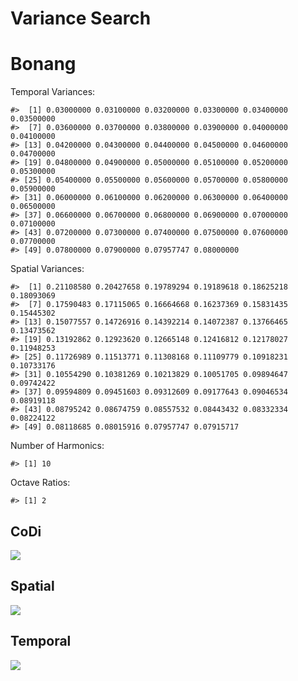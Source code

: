 Variance Search
================

# Bonang

Temporal Variances:

    #>  [1] 0.03000000 0.03100000 0.03200000 0.03300000 0.03400000 0.03500000
    #>  [7] 0.03600000 0.03700000 0.03800000 0.03900000 0.04000000 0.04100000
    #> [13] 0.04200000 0.04300000 0.04400000 0.04500000 0.04600000 0.04700000
    #> [19] 0.04800000 0.04900000 0.05000000 0.05100000 0.05200000 0.05300000
    #> [25] 0.05400000 0.05500000 0.05600000 0.05700000 0.05800000 0.05900000
    #> [31] 0.06000000 0.06100000 0.06200000 0.06300000 0.06400000 0.06500000
    #> [37] 0.06600000 0.06700000 0.06800000 0.06900000 0.07000000 0.07100000
    #> [43] 0.07200000 0.07300000 0.07400000 0.07500000 0.07600000 0.07700000
    #> [49] 0.07800000 0.07900000 0.07957747 0.08000000

Spatial Variances:

    #>  [1] 0.21108580 0.20427658 0.19789294 0.19189618 0.18625218 0.18093069
    #>  [7] 0.17590483 0.17115065 0.16664668 0.16237369 0.15831435 0.15445302
    #> [13] 0.15077557 0.14726916 0.14392214 0.14072387 0.13766465 0.13473562
    #> [19] 0.13192862 0.12923620 0.12665148 0.12416812 0.12178027 0.11948253
    #> [25] 0.11726989 0.11513771 0.11308168 0.11109779 0.10918231 0.10733176
    #> [31] 0.10554290 0.10381269 0.10213829 0.10051705 0.09894647 0.09742422
    #> [37] 0.09594809 0.09451603 0.09312609 0.09177643 0.09046534 0.08919118
    #> [43] 0.08795242 0.08674759 0.08557532 0.08443432 0.08332334 0.08224122
    #> [49] 0.08118685 0.08015916 0.07957747 0.07915717

Number of Harmonics:

    #> [1] 10

Octave Ratios:

    #> [1] 2

## CoDi

![](../figures/variance_search/_CoDi-1.png)<!-- -->

## Spatial

![](../figures/variance_search/_Spatial-1.png)<!-- -->

## Temporal

![](../figures/variance_search/_Temporal-1.png)<!-- -->
